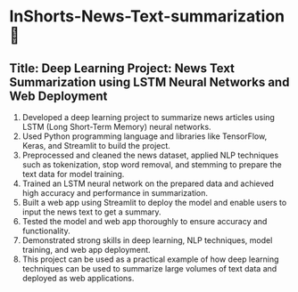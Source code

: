 # InShorts-News-Text-summarization📰

## Title: Deep Learning Project: News Text Summarization using LSTM Neural Networks and Web Deployment

1. Developed a deep learning project to summarize news articles using LSTM (Long Short-Term Memory) neural networks.
2. Used Python programming language and libraries like TensorFlow, Keras, and Streamlit to build the project.
3. Preprocessed and cleaned the news dataset, applied NLP techniques such as tokenization, stop word removal, and stemming to prepare the text data for model training.
4. Trained an LSTM neural network on the prepared data and achieved high accuracy and performance in summarization.
5. Built a web app using Streamlit to deploy the model and enable users to input the news text to get a summary.
6. Tested the model and web app thoroughly to ensure accuracy and functionality.
7. Demonstrated strong skills in deep learning, NLP techniques, model training, and web app deployment.
8. This project can be used as a practical example of how deep learning techniques can be used to summarize large volumes of text data and deployed as web applications.

